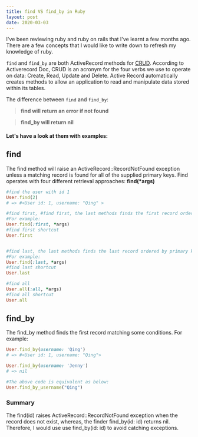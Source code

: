```yaml
---
title: find VS find_by in Ruby
layout: post
date: 2020-03-03
---
```


I've been reviewing ruby and ruby on rails that I've learnt a few months ago. There are a few concepts that I would like to write down to refresh my knowledge of ruby.

`find` and `find_by` are both ActiveRecord methods for [CRUD]("https://guides.rubyonrails.org/active_record_basics.html#crud-reading-and-writing-data"). According to Activerecord Doc, CRUD is an acronym for the four verbs we use to operate on data: Create, Read, Update and Delete. Active Record automatically creates methods to allow an application to read and manipulate data stored within its tables.

The difference between `find` and `find_by`:

> **find will return an error if not found**

> **find_by will return nil**

#### Let's have a look at them with examples:

## find

The find method will raise an ActiveRecord::RecordNotFound exception unless a matching record is found for all of the supplied primary keys.
Find operates with four different retrieval approaches:
**find(\*args)**

```ruby
#find the user with id 1
User.find(2)
# => #<User id: 1, username: "Qing" >

#find first, #find first, the last methods finds the first record ordered by primary key(default).
#For example:
User.find(:first, *args)
#find first shortcut
User.first


#find last, the last methods finds the last record ordered by primary key(defult).
#For example:
User.find(:last, *args)
#find last shortcut
User.last

#find all
User.all(:all, *args)
#find all shortcut
User.all

```

## find_by

The find_by method finds the first record matching some conditions.
For example:

```ruby
User.find_by(username: 'Qing')
# => #<User id: 1, username: "Qing">

User.find_by(username: 'Jenny')
# => nil

#The above code is equivalent as below:
User.find_by_username("Qing")

```

### Summary

The find(id) raises ActiveRecord::RecordNotFound exception when the record does not exist, whereas, the finder find_by(id: id) returns nil. Therefore, I would use use find_by(id: id) to avoid catching exceptions.
